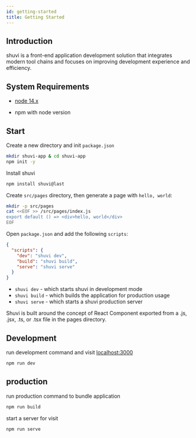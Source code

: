 ```yaml
---
id: getting-started
title: Getting Started
---
```


## Introduction

shuvi is a front-end application development solution that integrates modern tool chains and focuses on improving development experience and efficiency.

## System Requirements

- [node 14.x](https://github.com/nodejs/Release)

- npm with node version

## Start

Create a new directory and init `package.json`

```sh
mkdir shuvi-app & cd shuvi-app
npm init -y
```

Install shuvi

```sh
npm install shuvi@last
```

Create `src/pages` directory, then generate a page with `hello, world`:
```sh
mkdir -p src/pages
cat <<EOF >> /src/pages/index.js
export default () => <div>hello, world</div>
EOF
```

Open `package.json` and add the following `scripts`:
```json
{
  "scripts": {
    "dev": "shuvi dev",
    "build": "shuvi build",
    "serve": "shuvi serve"
  }
}
```

- `shuvi dev` - which starts shuvi in development mode
- `shuvi build` - which builds the application for production usage
- `shuvi serve` - which starts a shuvi production server
  
Shuvi is built around the concept of React Component exported from a .js, .jsx, .ts, or .tsx file in the pages directory.

## Development

run development command and visit [localhost:3000](http://localhost:3000)
```sh
npm run dev
```
## production

run production command to bundle application
```sh
npm run build
```
start a server for visit
```sh
npm run serve
```

